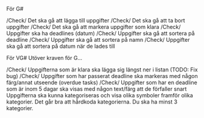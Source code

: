 För G#

/Check/ Det ska gå att lägga till uppgifter
/Check/ Det ska gå att ta bort uppgifter
/Check/ Det ska gå att markera uppgifter som klara
/Check/ Uppgifter ska ha deadlines (datum)
/Check/ Uppgifter ska gå att sortera på deadline
/Check/ Uppgifter ska gå att sortera på namn
/Check/ Uppgifter ska gå att sortera på datum när de lades till


För VG#
Utöver kraven för G…

/Check/ Uppgifterna som är klara ska lägga sig längst ner i listan (TODO: Fix bug)
/Check/ Uppgifter som har passerat deadline ska markeras med någon färg/annat utseende (overdue tasks)
/Check/ Uppgifter som har en deadline som är inom 5 dagar ska visas med någon text/färg att de förfaller snart
Uppgifterna ska kunna kategoriseras och visa olika symboler framför olika kategorier. Det går bra att hårdkoda kategorierna. Du ska ha minst 3 kategorier.